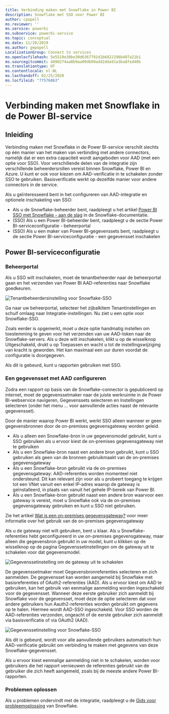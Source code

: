 ```yaml
---
title: Verbinding maken met Snowflake in Power BI
description: Snowflake met SSO voor Power BI
author: cpopell
ms.reviewer: ''
ms.service: powerbi
ms.subservice: powerbi-service
ms.topic: conceptual
ms.date: 11/20/2019
ms.author: gepopell
LocalizationGroup: Connect to services
ms.openlocfilehash: 5e5519e30be30d6367791d1b6822196b407a21b1
ms.sourcegitcommit: 4d98274aa0b9aa09db99add2dda91a3ba8fed40b
ms.translationtype: HT
ms.contentlocale: nl-NL
ms.lasthandoff: 02/25/2020
ms.locfileid: "77576863"
---
```

#  <a name="connecting-to-snowflake-in-power-bi-service"></a>Verbinding maken met Snowflake in de Power BI-service

## <a name="introduction"></a>Inleiding

Verbinding maken met Snowflake in de Power BI-service verschilt slechts op één manier van het maken van verbinding met andere connectors, namelijk dat er een extra capaciteit wordt aangeboden voor AAD (met een optie voor SSO). Voor verschillende delen van de integratie zijn verschillende beheerdersrollen vereist binnen Snowflake, Power BI en Azure. U kunt er ook voor kiezen om AAD-verificatie in te schakelen zonder SSO te gebruiken. Basisverificatie werkt op dezelfde manier voor andere connectors in de service.

Als u geïnteresseerd bent in het configureren van AAD-integratie en optionele inschakeling van SSO:
* Als u de Snowflake-beheerder bent, raadpleegt u het artikel [Power BI SSO met Snowflake - aan de slag](https://docs.snowflake.net/manuals/LIMITEDACCESS/oauth-powerbi.html) in de Snowflake-documentatie.
* (SSO) Als u een Power BI-beheerder bent, raadpleegt u de sectie Power BI-serviceconfiguratie - beheerportal
* (SSO) Als u een maker van Power BI-gegevenssets bent, raadpleegt u de sectie Power BI-serviceconfiguratie - een gegevensset inschakelen

## <a name="power-bi-service-configuration"></a>Power BI-serviceconfiguratie

### <a name="admin-portal"></a>Beheerportal

Als u SSO wilt inschakelen, moet de tenantbeheerder naar de beheerportal gaan en het verzenden van Power BI AAD-referenties naar Snowflake goedkeuren.

![Tenantbeheerdersinstelling voor Snowflake-SSO](media/service-connect-snowflake/snowflakessotenant.png)

Ga naar uw beheerportal, selecteer het zijbalkitem Tenantinstellingen en schuif omlaag naar Integratie-instellingen. Nu ziet u een optie voor Snowflake-SSO.

Zoals eerder is opgemerkt, moet u deze optie handmatig instellen om toestemming te geven voor het verzenden van uw AAD-token naar de Snowflake-servers. Als u deze wilt inschakelen, klikt u op de wisselknop Uitgeschakeld, drukt u op Toepassen en wacht u tot de instellingswijziging van kracht is geworden. Het kan maximaal een uur duren voordat de configuratie is doorgegeven.

Als dit is gebeurd, kunt u rapporten gebruiken met SSO.

### <a name="configuring-a-dataset-with-aad"></a>Een gegevensset met AAD configureren

Zodra een rapport op basis van de Snowflake-connector is gepubliceerd op internet, moet de gegevenssetmaker naar de juiste werkruimte in de Power BI-webservice navigeren, Gegevenssets selecteren en Instellingen selecteren (onder het menu ... voor aanvullende acties naast de relevante gegevensset).

Door de manier waarop Power BI werkt, werkt SSO alleen wanneer er geen gegevensbronnen door de on-premises gegevensgateway worden geleid.

* Als u alleen een Snowflake-bron in uw gegevensmodel gebruikt, kunt u SSO gebruiken als u ervoor kiest de on-premises gegevensgateway niet te gebruiken
* Als u een Snowflake-bron naast een andere bron gebruikt, kunt u SSO gebruiken als geen van de bronnen gebruikmaakt van de on-premises gegevensgateway
* Als u een Snowflake-bron gebruikt via de on-premises gegevensgateway: AAD-referenties worden momenteel niet ondersteund. Dit kan relevant zijn voor als u probeert toegang te krijgen tot een VNet vanuit een enkel IP-adres waarop de gateway is geïnstalleerd, in plaats van vanuit het gehele IP-bereik van Power BI.
* Als u een Snowflake-bron gebruikt naast een andere bron waarvoor een gateway is vereist, moet u Snowflake ook via de on-premises gegevensgateway gebruiken en kunt u SSO niet gebruiken.

Zie het artikel [Wat is een on-premises gegevensgateway?](https://docs.microsoft.com/power-bi/service-gateway-onprem) voor meer informatie over het gebruik van de on-premises gegevensgateway

Als u de gateway niet wilt gebruiken, bent u klaar. Als u Snowflake-referenties hebt geconfigureerd in uw on-premises gegevensgateway, maar alleen die gegevensbron gebruikt in uw model, kunt u klikken op de wisselknop op de pagina Gegevenssetinstellingen om de gateway uit te schakelen voor dat gegevensmodel.

![Gegevenssetinstelling om de gateway uit te schakelen](media/service-connect-snowflake/snowflake_gateway_toggle_off.png)

De gegevenssetmaker moet Gegevensbronreferenties selecteren en zich aanmelden. De gegevensset kan worden aangemeld bij Snowflake met basisreferenties of OAuth2-referenties (AAD). Als u ervoor kiest om AAD te gebruiken, kan het gebruik van eenmalige aanmelding worden ingeschakeld voor de gegevensset. Wanneer deze eerste gebruiker zich aanmeldt bij Snowflake voor de gegevensset, moet deze de optie selecteren dat voor andere gebruikers hun Aauth2-referenties worden gebruikt om gegevens op te halen. Hiermee wordt AAD-SSO ingeschakeld. Voor SSO worden de AAD-referenties verzonden, ongeacht of de eerste gebruiker zich aanmeldt via basisverificatie of via OAuth2 (AAD). 

![Gegevenssetinstelling voor Snowflake-SSO](media/service-connect-snowflake/snowflakessocredui.png)

Als dit is gebeurd, wordt voor alle aanvullende gebruikers automatisch hun AAD-verificatie gebruikt om verbinding te maken met gegevens van deze Snowflake-gegevensset.

Als u ervoor kiest eenmalige aanmelding niet in te schakelen, worden voor gebruikers die het rapport vernieuwen de referenties gebruikt van de gebruiker die zich heeft aangemeld, zoals bij de meeste andere Power BI-rapporten.

### <a name="troubleshooting"></a>Problemen oplossen

Als u problemen ondervindt met de integratie, raadpleegt u de [Gids voor probleemoplossing](https://docs.snowflake.net/manuals/LIMITEDACCESS/oauth-powerbi.html#troubleshooting) van Snowflake.


